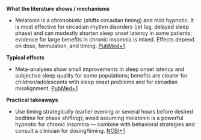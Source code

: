 **What the literature shows / mechanisms**

- Melatonin is a chronobiotic (shifts circadian timing) and mild hypnotic. It is most effective for circadian rhythm disorders (jet lag, delayed sleep phase) and can modestly shorten sleep onset latency in some patients; evidence for large benefits in chronic insomnia is mixed. Effects depend on dose, formulation, and timing. [PubMed+1](https://pubmed.ncbi.nlm.nih.gov/36179487/?utm_source=chatgpt.com)
    

**Typical effects**

- Meta-analyses show small improvements in sleep onset latency and subjective sleep quality for some populations; benefits are clearer for children/adolescents with sleep onset problems and for circadian misalignment. [PubMed+1](https://pubmed.ncbi.nlm.nih.gov/31982807/?utm_source=chatgpt.com)
    

**Practical takeaways**

- Use timing strategically (earlier evening or several hours before desired bedtime for phase shifting); avoid assuming melatonin is a powerful hypnotic for chronic insomnia — combine with behavioral strategies and consult a clinician for dosing/timing. [NCBI+1](https://www.ncbi.nlm.nih.gov/books/NBK605080/?utm_source=chatgpt.com)